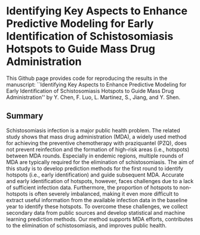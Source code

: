 # Identifying Key Aspects to Enhance Predictive Modeling for Early Identification of Schistosomiasis Hotspots to Guide Mass Drug Administration
 
This Github page provides code for reproducing the results in the manuscript: ``Identifying Key Aspects to Enhance Predictive Modeling for Early Identification of Schistosomiasis Hotspots to Guide Mass Drug Administration'' by Y. Chen, F. Luo, L. Martinez, S., Jiang, and Y. Shen.

## Summary
Schistosomiasis infection is a major public health problem. The related study shows that mass drug administration (MDA), a widely used method for achieving the preventive chemotherapy with praziquantel (PZQ), does not prevent reinfection and the formation of high-risk areas (i.e., hotspots) between MDA rounds. Especially in endemic regions, multiple rounds of MDA are typically required for the elimination of schistosomiasis. The aim of this study is to develop prediction methods for the first round to identify hotspots (i.e., early identification) and guide subsequent MDA. Accurate and early identification of hotspots, however, faces challenges due to a lack of sufficient infection data. Furthermore, the proportion of hotspots to non-hotspots is often severely imbalanced, making it even more difficult to extract useful information from the available infection data in the baseline year to identify these hotspots. To overcome these challenges, we collect secondary data from public sources and develop statistical and machine learning prediction methods. Our method supports MDA efforts, contributes to the elimination of schistosomiasis, and improves public health.

